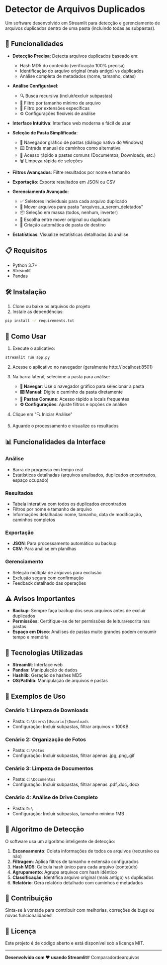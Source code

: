 # Detector de Arquivos Duplicados

Um software desenvolvido em Streamlit para detecção e gerenciamento de arquivos duplicados dentro de uma pasta (incluindo todas as subpastas).

## 🚀 Funcionalidades

- **Detecção Precisa**: Detecta arquivos duplicados baseado em:
  - Hash MD5 do conteúdo (verificação 100% precisa)
  - Identificação do arquivo original (mais antigo) vs duplicados
  - Análise completa de metadados (nome, tamanho, datas)

- **Análise Configurável**: 
  - 🔍 Busca recursiva (incluir/excluir subpastas)
  - 📏 Filtro por tamanho mínimo de arquivo
  - 📁 Filtro por extensões específicas
  - ⚙️ Configurações flexíveis de análise

- **Interface Intuitiva**: Interface web moderna e fácil de usar

- **Seleção de Pasta Simplificada**:
  - 📁 Navegador gráfico de pastas (diálogo nativo do Windows)
  - ⌨️ Entrada manual de caminhos como alternativa
  - 🔗 Acesso rápido a pastas comuns (Documentos, Downloads, etc.)
  - 🗑️ Limpeza rápida de seleções

- **Filtros Avançados**: Filtre resultados por nome e tamanho

- **Exportação**: Exporte resultados em JSON ou CSV

- **Gerenciamento Avançado**: 
  - ✅ Seletores individuais para cada arquivo duplicado
  - 🚚 Mover arquivos para pasta "arquivos_a_serem_deletados"
  - 📦 Seleção em massa (todos, nenhum, inverter)
  - 🎯 Escolha entre mover original ou duplicado
  - 📂 Criação automática de pasta de destino

- **Estatísticas**: Visualize estatísticas detalhadas da análise

## 📋 Requisitos

- Python 3.7+
- Streamlit
- Pandas

## 🛠️ Instalação

1. Clone ou baixe os arquivos do projeto
2. Instale as dependências:
```bash
pip install -r requirements.txt
```

## 🎯 Como Usar

1. Execute o aplicativo:
```bash
streamlit run app.py
```

2. Acesse o aplicativo no navegador (geralmente http://localhost:8501)

3. Na barra lateral, selecione a pasta para análise:
   - **📁 Navegar**: Use o navegador gráfico para selecionar a pasta
   - **⌨️ Manual**: Digite o caminho da pasta diretamente
   - **🔗 Pastas Comuns**: Acesso rápido a locais frequentes
   - **⚙️ Configurações**: Ajuste filtros e opções de análise

4. Clique em "🔍 Iniciar Análise"

5. Aguarde o processamento e visualize os resultados

## 📊 Funcionalidades da Interface

### Análise
- Barra de progresso em tempo real
- Estatísticas detalhadas (arquivos analisados, duplicados encontrados, espaço ocupado)

### Resultados
- Tabela interativa com todos os duplicados encontrados
- Filtros por nome e tamanho de arquivo
- Informações detalhadas: nome, tamanho, data de modificação, caminhos completos

### Exportação
- **JSON**: Para processamento automático ou backup
- **CSV**: Para análise em planilhas

### Gerenciamento
- Seleção múltipla de arquivos para exclusão
- Exclusão segura com confirmação
- Feedback detalhado das operações

## ⚠️ Avisos Importantes

- **Backup**: Sempre faça backup dos seus arquivos antes de excluir duplicados
- **Permissões**: Certifique-se de ter permissões de leitura/escrita nas pastas
- **Espaço em Disco**: Análises de pastas muito grandes podem consumir tempo e memória

## 🔧 Tecnologias Utilizadas

- **Streamlit**: Interface web
- **Pandas**: Manipulação de dados
- **Hashlib**: Geração de hashes MD5
- **OS/Pathlib**: Manipulação de arquivos e pastas

## 📝 Exemplos de Uso

### Cenário 1: Limpeza de Downloads
- Pasta: `C:\Users\[Usuario]\Downloads`
- Configuração: Incluir subpastas, filtrar arquivos < 100KB

### Cenário 2: Organização de Fotos
- Pasta: `C:\Fotos`
- Configuração: Incluir subpastas, filtrar apenas .jpg,.png,.gif

### Cenário 3: Limpeza de Documentos
- Pasta: `C:\Documentos`
- Configuração: Incluir subpastas, filtrar apenas .pdf,.doc,.docx

### Cenário 4: Análise de Drive Completo
- Pasta: `D:\`
- Configuração: Incluir subpastas, tamanho mínimo 1MB

## 🎯 Algoritmo de Detecção

O software usa um algoritmo inteligente de detecção:

1. **Escaneamento**: Coleta informações de todos os arquivos (recursivo ou não)
2. **Filtragem**: Aplica filtros de tamanho e extensão configurados
3. **Hash MD5**: Calcula hash único para cada arquivo (conteúdo)
4. **Agrupamento**: Agrupa arquivos com hash idêntico
5. **Classificação**: Identifica arquivo original (mais antigo) vs duplicados
6. **Relatório**: Gera relatório detalhado com caminhos e metadados

## 🤝 Contribuição

Sinta-se à vontade para contribuir com melhorias, correções de bugs ou novas funcionalidades!

## 📄 Licença

Este projeto é de código aberto e está disponível sob a licença MIT.

---

**Desenvolvido com ❤️ usando Streamlit**#   C o m p a r a d o r d e a r q u i v o s 
 
 